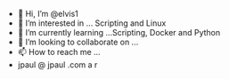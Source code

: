- 👋 Hi, I’m @elvis1
- 👀 I’m interested in ... Scripting and Linux
- 🌱 I’m currently learning ...Scripting, Docker and Python
- 💞️ I’m looking to collaborate on ...
- 📫 How to reach me ...
- jpaul @ jpaul .com a r

<!---
elvis1/elvis1 is a ✨ special ✨ repository because its `README.md` (this file) appears on your GitHub profile.
You can click the Preview link to take a look at your changes.
--->
